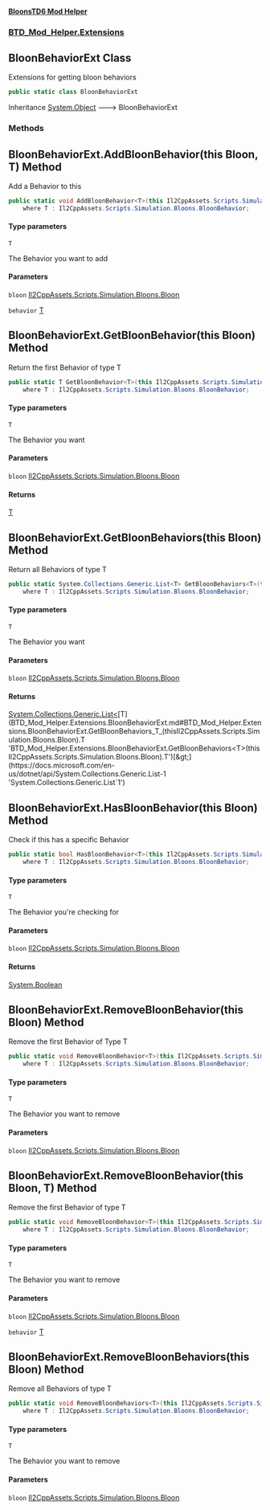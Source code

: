 #### [BloonsTD6 Mod Helper](README.md 'README')
### [BTD_Mod_Helper.Extensions](README.md#BTD_Mod_Helper.Extensions 'BTD_Mod_Helper.Extensions')

## BloonBehaviorExt Class

Extensions for getting bloon behaviors

```csharp
public static class BloonBehaviorExt
```

Inheritance [System.Object](https://docs.microsoft.com/en-us/dotnet/api/System.Object 'System.Object') &#129106; BloonBehaviorExt
### Methods

<a name='BTD_Mod_Helper.Extensions.BloonBehaviorExt.AddBloonBehavior_T_(thisIl2CppAssets.Scripts.Simulation.Bloons.Bloon,T)'></a>

## BloonBehaviorExt.AddBloonBehavior<T>(this Bloon, T) Method

Add a Behavior to this

```csharp
public static void AddBloonBehavior<T>(this Il2CppAssets.Scripts.Simulation.Bloons.Bloon bloon, T behavior)
    where T : Il2CppAssets.Scripts.Simulation.Bloons.BloonBehavior;
```
#### Type parameters

<a name='BTD_Mod_Helper.Extensions.BloonBehaviorExt.AddBloonBehavior_T_(thisIl2CppAssets.Scripts.Simulation.Bloons.Bloon,T).T'></a>

`T`

The Behavior you want to add
#### Parameters

<a name='BTD_Mod_Helper.Extensions.BloonBehaviorExt.AddBloonBehavior_T_(thisIl2CppAssets.Scripts.Simulation.Bloons.Bloon,T).bloon'></a>

`bloon` [Il2CppAssets.Scripts.Simulation.Bloons.Bloon](https://docs.microsoft.com/en-us/dotnet/api/Il2CppAssets.Scripts.Simulation.Bloons.Bloon 'Il2CppAssets.Scripts.Simulation.Bloons.Bloon')

<a name='BTD_Mod_Helper.Extensions.BloonBehaviorExt.AddBloonBehavior_T_(thisIl2CppAssets.Scripts.Simulation.Bloons.Bloon,T).behavior'></a>

`behavior` [T](BTD_Mod_Helper.Extensions.BloonBehaviorExt.md#BTD_Mod_Helper.Extensions.BloonBehaviorExt.AddBloonBehavior_T_(thisIl2CppAssets.Scripts.Simulation.Bloons.Bloon,T).T 'BTD_Mod_Helper.Extensions.BloonBehaviorExt.AddBloonBehavior<T>(this Il2CppAssets.Scripts.Simulation.Bloons.Bloon, T).T')

<a name='BTD_Mod_Helper.Extensions.BloonBehaviorExt.GetBloonBehavior_T_(thisIl2CppAssets.Scripts.Simulation.Bloons.Bloon)'></a>

## BloonBehaviorExt.GetBloonBehavior<T>(this Bloon) Method

Return the first Behavior of type T

```csharp
public static T GetBloonBehavior<T>(this Il2CppAssets.Scripts.Simulation.Bloons.Bloon bloon)
    where T : Il2CppAssets.Scripts.Simulation.Bloons.BloonBehavior;
```
#### Type parameters

<a name='BTD_Mod_Helper.Extensions.BloonBehaviorExt.GetBloonBehavior_T_(thisIl2CppAssets.Scripts.Simulation.Bloons.Bloon).T'></a>

`T`

The Behavior you want
#### Parameters

<a name='BTD_Mod_Helper.Extensions.BloonBehaviorExt.GetBloonBehavior_T_(thisIl2CppAssets.Scripts.Simulation.Bloons.Bloon).bloon'></a>

`bloon` [Il2CppAssets.Scripts.Simulation.Bloons.Bloon](https://docs.microsoft.com/en-us/dotnet/api/Il2CppAssets.Scripts.Simulation.Bloons.Bloon 'Il2CppAssets.Scripts.Simulation.Bloons.Bloon')

#### Returns
[T](BTD_Mod_Helper.Extensions.BloonBehaviorExt.md#BTD_Mod_Helper.Extensions.BloonBehaviorExt.GetBloonBehavior_T_(thisIl2CppAssets.Scripts.Simulation.Bloons.Bloon).T 'BTD_Mod_Helper.Extensions.BloonBehaviorExt.GetBloonBehavior<T>(this Il2CppAssets.Scripts.Simulation.Bloons.Bloon).T')

<a name='BTD_Mod_Helper.Extensions.BloonBehaviorExt.GetBloonBehaviors_T_(thisIl2CppAssets.Scripts.Simulation.Bloons.Bloon)'></a>

## BloonBehaviorExt.GetBloonBehaviors<T>(this Bloon) Method

Return all Behaviors of type T

```csharp
public static System.Collections.Generic.List<T> GetBloonBehaviors<T>(this Il2CppAssets.Scripts.Simulation.Bloons.Bloon bloon)
    where T : Il2CppAssets.Scripts.Simulation.Bloons.BloonBehavior;
```
#### Type parameters

<a name='BTD_Mod_Helper.Extensions.BloonBehaviorExt.GetBloonBehaviors_T_(thisIl2CppAssets.Scripts.Simulation.Bloons.Bloon).T'></a>

`T`

The Behavior you want
#### Parameters

<a name='BTD_Mod_Helper.Extensions.BloonBehaviorExt.GetBloonBehaviors_T_(thisIl2CppAssets.Scripts.Simulation.Bloons.Bloon).bloon'></a>

`bloon` [Il2CppAssets.Scripts.Simulation.Bloons.Bloon](https://docs.microsoft.com/en-us/dotnet/api/Il2CppAssets.Scripts.Simulation.Bloons.Bloon 'Il2CppAssets.Scripts.Simulation.Bloons.Bloon')

#### Returns
[System.Collections.Generic.List&lt;](https://docs.microsoft.com/en-us/dotnet/api/System.Collections.Generic.List-1 'System.Collections.Generic.List`1')[T](BTD_Mod_Helper.Extensions.BloonBehaviorExt.md#BTD_Mod_Helper.Extensions.BloonBehaviorExt.GetBloonBehaviors_T_(thisIl2CppAssets.Scripts.Simulation.Bloons.Bloon).T 'BTD_Mod_Helper.Extensions.BloonBehaviorExt.GetBloonBehaviors<T>(this Il2CppAssets.Scripts.Simulation.Bloons.Bloon).T')[&gt;](https://docs.microsoft.com/en-us/dotnet/api/System.Collections.Generic.List-1 'System.Collections.Generic.List`1')

<a name='BTD_Mod_Helper.Extensions.BloonBehaviorExt.HasBloonBehavior_T_(thisIl2CppAssets.Scripts.Simulation.Bloons.Bloon)'></a>

## BloonBehaviorExt.HasBloonBehavior<T>(this Bloon) Method

Check if this has a specific Behavior

```csharp
public static bool HasBloonBehavior<T>(this Il2CppAssets.Scripts.Simulation.Bloons.Bloon bloon)
    where T : Il2CppAssets.Scripts.Simulation.Bloons.BloonBehavior;
```
#### Type parameters

<a name='BTD_Mod_Helper.Extensions.BloonBehaviorExt.HasBloonBehavior_T_(thisIl2CppAssets.Scripts.Simulation.Bloons.Bloon).T'></a>

`T`

The Behavior you're checking for
#### Parameters

<a name='BTD_Mod_Helper.Extensions.BloonBehaviorExt.HasBloonBehavior_T_(thisIl2CppAssets.Scripts.Simulation.Bloons.Bloon).bloon'></a>

`bloon` [Il2CppAssets.Scripts.Simulation.Bloons.Bloon](https://docs.microsoft.com/en-us/dotnet/api/Il2CppAssets.Scripts.Simulation.Bloons.Bloon 'Il2CppAssets.Scripts.Simulation.Bloons.Bloon')

#### Returns
[System.Boolean](https://docs.microsoft.com/en-us/dotnet/api/System.Boolean 'System.Boolean')

<a name='BTD_Mod_Helper.Extensions.BloonBehaviorExt.RemoveBloonBehavior_T_(thisIl2CppAssets.Scripts.Simulation.Bloons.Bloon)'></a>

## BloonBehaviorExt.RemoveBloonBehavior<T>(this Bloon) Method

Remove the first Behavior of Type T

```csharp
public static void RemoveBloonBehavior<T>(this Il2CppAssets.Scripts.Simulation.Bloons.Bloon bloon)
    where T : Il2CppAssets.Scripts.Simulation.Bloons.BloonBehavior;
```
#### Type parameters

<a name='BTD_Mod_Helper.Extensions.BloonBehaviorExt.RemoveBloonBehavior_T_(thisIl2CppAssets.Scripts.Simulation.Bloons.Bloon).T'></a>

`T`

The Behavior you want to remove
#### Parameters

<a name='BTD_Mod_Helper.Extensions.BloonBehaviorExt.RemoveBloonBehavior_T_(thisIl2CppAssets.Scripts.Simulation.Bloons.Bloon).bloon'></a>

`bloon` [Il2CppAssets.Scripts.Simulation.Bloons.Bloon](https://docs.microsoft.com/en-us/dotnet/api/Il2CppAssets.Scripts.Simulation.Bloons.Bloon 'Il2CppAssets.Scripts.Simulation.Bloons.Bloon')

<a name='BTD_Mod_Helper.Extensions.BloonBehaviorExt.RemoveBloonBehavior_T_(thisIl2CppAssets.Scripts.Simulation.Bloons.Bloon,T)'></a>

## BloonBehaviorExt.RemoveBloonBehavior<T>(this Bloon, T) Method

Remove the first Behavior of type T

```csharp
public static void RemoveBloonBehavior<T>(this Il2CppAssets.Scripts.Simulation.Bloons.Bloon bloon, T behavior)
    where T : Il2CppAssets.Scripts.Simulation.Bloons.BloonBehavior;
```
#### Type parameters

<a name='BTD_Mod_Helper.Extensions.BloonBehaviorExt.RemoveBloonBehavior_T_(thisIl2CppAssets.Scripts.Simulation.Bloons.Bloon,T).T'></a>

`T`

The Behavior you want to remove
#### Parameters

<a name='BTD_Mod_Helper.Extensions.BloonBehaviorExt.RemoveBloonBehavior_T_(thisIl2CppAssets.Scripts.Simulation.Bloons.Bloon,T).bloon'></a>

`bloon` [Il2CppAssets.Scripts.Simulation.Bloons.Bloon](https://docs.microsoft.com/en-us/dotnet/api/Il2CppAssets.Scripts.Simulation.Bloons.Bloon 'Il2CppAssets.Scripts.Simulation.Bloons.Bloon')

<a name='BTD_Mod_Helper.Extensions.BloonBehaviorExt.RemoveBloonBehavior_T_(thisIl2CppAssets.Scripts.Simulation.Bloons.Bloon,T).behavior'></a>

`behavior` [T](BTD_Mod_Helper.Extensions.BloonBehaviorExt.md#BTD_Mod_Helper.Extensions.BloonBehaviorExt.RemoveBloonBehavior_T_(thisIl2CppAssets.Scripts.Simulation.Bloons.Bloon,T).T 'BTD_Mod_Helper.Extensions.BloonBehaviorExt.RemoveBloonBehavior<T>(this Il2CppAssets.Scripts.Simulation.Bloons.Bloon, T).T')

<a name='BTD_Mod_Helper.Extensions.BloonBehaviorExt.RemoveBloonBehaviors_T_(thisIl2CppAssets.Scripts.Simulation.Bloons.Bloon)'></a>

## BloonBehaviorExt.RemoveBloonBehaviors<T>(this Bloon) Method

Remove all Behaviors of type T

```csharp
public static void RemoveBloonBehaviors<T>(this Il2CppAssets.Scripts.Simulation.Bloons.Bloon bloon)
    where T : Il2CppAssets.Scripts.Simulation.Bloons.BloonBehavior;
```
#### Type parameters

<a name='BTD_Mod_Helper.Extensions.BloonBehaviorExt.RemoveBloonBehaviors_T_(thisIl2CppAssets.Scripts.Simulation.Bloons.Bloon).T'></a>

`T`

The Behavior you want to remove
#### Parameters

<a name='BTD_Mod_Helper.Extensions.BloonBehaviorExt.RemoveBloonBehaviors_T_(thisIl2CppAssets.Scripts.Simulation.Bloons.Bloon).bloon'></a>

`bloon` [Il2CppAssets.Scripts.Simulation.Bloons.Bloon](https://docs.microsoft.com/en-us/dotnet/api/Il2CppAssets.Scripts.Simulation.Bloons.Bloon 'Il2CppAssets.Scripts.Simulation.Bloons.Bloon')